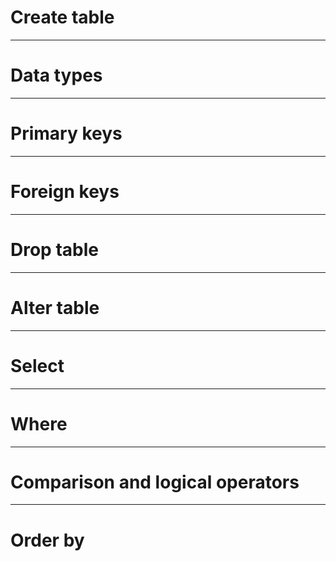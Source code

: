 # Create table

---

# Data types

---

# Primary keys

---

# Foreign keys

---

# Drop table

---

# Alter table

---

# Select

---

# Where

---

# Comparison and logical operators

---

# Order by